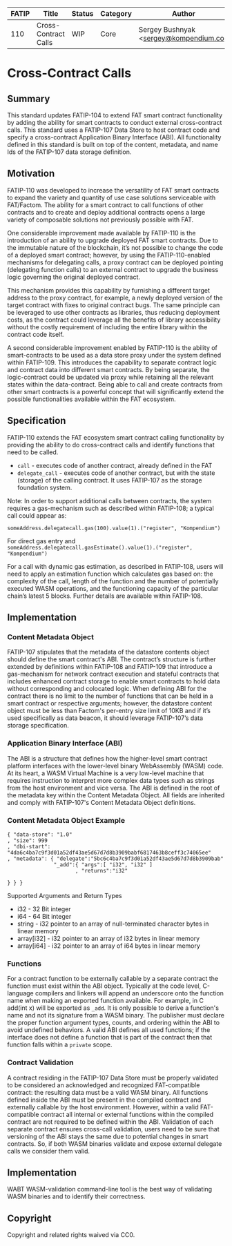 | FATIP | Title                      | Status   | Category | Author                                     | Created    |
| ----- | -------------------------- | -------- | -------- | ------------------------------------------ | ---------- |
| 110   | Cross-Contract Calls                 | WIP      | Core     | Sergey Bushnyak \<sergey@kompendium.co\>   | 2020-02-02 |

# Cross-Contract Calls

## Summary
This standard updates FATIP-104 to extend FAT smart contract functionality by adding the ability for smart contracts to conduct external cross-contract calls. This standard uses a FATIP-107 Data Store to host contract code and specify a cross-contract Application Binary Interface (ABI). All functionality defined in this standard is built on top of the content, metadata, and name Ids of the FATIP-107 data storage definition.

## Motivation
FATIP-110 was developed to increase the versatility of FAT smart contracts to expand the variety and quantity of use case solutions serviceable with FAT/Factom. The ability for a smart contract to call functions of other contracts and to create and deploy additional  contracts opens a large variety of composable solutions not previously possible with FAT.

One considerable improvement made available by FATIP-110 is the introduction of an ability to upgrade deployed FAT smart contracts. Due to the immutable nature of the blockchain, it’s not possible to change the code of a deployed smart contract; however, by using the FATIP-110-enabled mechanisms for delegating calls, a proxy contract can be deployed pointing (delegating function calls) to an external contract to upgrade the business logic governing the original deployed contract.

This mechanism provides this capability by furnishing a different target address to the proxy contract, for example, a newly deployed version of the target contract with fixes to original contract bugs. The same principle can be leveraged to use other contracts as libraries, thus reducing deployment costs, as the contract could leverage all the benefits of library accessibility without the costly requirement of including the entire library within the contract code itself.

A second considerable improvement enabled by FATIP-110 is the ability of smart-contracts to be used as a data store proxy under the system defined within FATIP-109. This introduces the capability to separate contract logic and contract data into different smart contracts. By being separate, the logic-contract could be updated via proxy while retaining all the relevant states within the data-contract. Being able to call and create contracts from other smart contracts is a powerful concept that will significantly extend the possible functionalities available within the FAT ecosystem.

## Specification

FATIP-110 extends the FAT ecosystem smart contract calling functionality by providing the ability to do cross-contract calls and identify functions that need to be called.
- `call` - executes code of another contract, already defined in the FAT
- `delegate_call` - executes code of another contract, but with the state (storage) of the calling contract. It uses FATIP-107 as the storage foundation system.

Note: In order to support additional calls between contracts, the system requires a gas-mechanism such as described within FATIP-108; a typical call could appear as:

`someAddress.delegatecall.gas(100).value(1).("register", "Kompendium")`

For direct gas entry and
`someAddress.delegatecall.gasEstimate().value(1).("register", "Kompendium")`

For a call with dynamic gas estimation, as described in FATIP-108, users will need to apply an estimation function which calculates gas based on: the complexity of the call, length of the function and the number of potentially executed WASM operations, and the functioning capacity of the particular chain’s latest 5 blocks. Further details are available within FATIP-108.

## Implementation

### Content Metadata Object
FATIP-107 stipulates that the metadata of the datastore contents object should define the smart contract's ABI. The contract’s structure is further extended by definitions within FATIP-108 and FATIP-109 that introduce a gas-mechanism for network contract execution and stateful contracts that includes enhanced contract storage to enable smart contracts to hold data without corresponding and colocated logic.
When defining ABI for the contract there is no limit to the number of functions that can be held in a smart contract or respective arguments; however, the datastore content object must be less than Factom's per-entry size limit of 10KB and if it’s used specifically as data beacon, it should leverage FATIP-107’s data storage specification.

### Application Binary Interface (ABI)
The ABI is a structure that defines how the higher-level smart contract platform interfaces with the lower-level binary WebAssembly (WASM) code. At its heart, a WASM Virtual Machine is a very low-level machine that requires instruction to interpret more complex data types such as strings from the host environment and vice versa.
The ABI is defined in the root of the metadata key within the Content Metadata Object. All fields are inherited and comply with FATIP-107's Content Metadata Object definitions.
### Content Metadata Object Example
```
{ "data-store": "1.0"
, "size": 999
, "dbi-start": "4da6c4ba7c9f3d01a52df43ae5d67d7d8b3909babf6817463b8ceff3c74065ee"
, "metadata": { "delegate":"5bc6c4ba7c9f3d01a52df43ae5d67d7d8b3909bab"
               "_add":{ "args":[ "i32", "i32" ]
	                  , "returns":"i32"

} } }
```

Supported Arguments and Return Types
- i32 - 32 Bit integer
- i64 - 64 Bit integer
- string - i32 pointer to an array of null-terminated character bytes in linear memory
- array[i32] - i32 pointer to an array of i32 bytes in linear memory
- array[i64] - i32 pointer to an array of i64 bytes in linear memory

### Functions
For a contract function to be externally callable by a separate contract the function must exist within the ABI object. Typically at the code level, C-language compilers and linkers will append an underscore onto the function name when making an exported function available. For example, in C add(int x) will be exported as `_add`.
It is only possible to derive a function's name and not its signature from a WASM binary. The publisher must declare the proper function argument types, counts, and ordering within the ABI to avoid undefined behaviors. A valid ABI defines all used functions; if the interface does not define a function that is part of the contract then that function falls within a `private` scope.

### Contract Validation
A contract residing in the FATIP-107 Data Store must be properly validated to be considered an acknowledged and recognized FAT-compatible contract: the resulting data must be a valid WASM binary. All functions defined inside the ABI must be present in the compiled contract and externally callable by the host environment. However, within a valid FAT-compatible contract all internal or external functions within the compiled contract are not required to be defined within the ABI.
Validation of each separate contract ensures cross-call validation, users need to be sure that versioning of the ABI stays the same due to potential changes in smart contracts. So, if both WASM binaries validate and expose external delegate calls we consider them valid.


## Implementation
WABT WASM-validation command-line tool is the best way of validating
WASM binaries and to identify their correctness.

## Copyright
Copyright and related rights waived via CC0.

